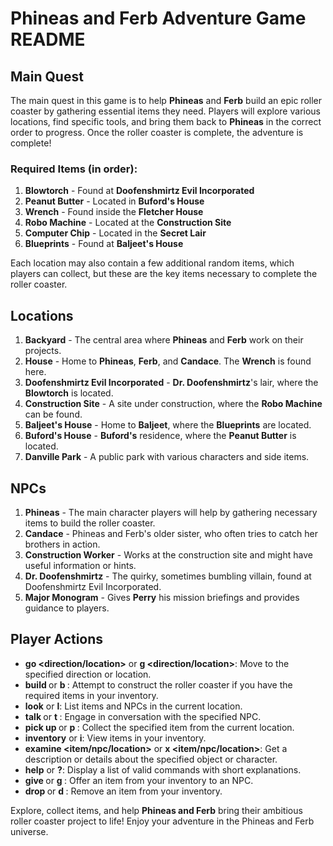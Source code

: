 # Phineas and Ferb Adventure Game README

## Main Quest
The main quest in this game is to help **Phineas** and **Ferb** build an epic roller coaster by gathering essential items they need. Players will explore various locations, find specific tools, and bring them back to **Phineas** in the correct order to progress. Once the roller coaster is complete, the adventure is complete!

### Required Items (in order):
1. **Blowtorch** - Found at **Doofenshmirtz Evil Incorporated**
2. **Peanut Butter** - Located in **Buford's House**
3. **Wrench** - Found inside the **Fletcher House**
4. **Robo Machine** - Located at the **Construction Site**
5. **Computer Chip** - Located in the **Secret Lair**
6. **Blueprints** - Found at **Baljeet's House**

Each location may also contain a few additional random items, which players can collect, but these are the key items necessary to complete the roller coaster.

## Locations

1. **Backyard** - The central area where **Phineas** and **Ferb** work on their projects.
2. **House** - Home to **Phineas**, **Ferb**, and **Candace**. The **Wrench** is found here.
3. **Doofenshmirtz Evil Incorporated** - **Dr. Doofenshmirtz**'s lair, where the **Blowtorch** is located.
4. **Construction Site** - A site under construction, where the **Robo Machine** can be found.
5. **Baljeet's House** - Home to **Baljeet**, where the **Blueprints** are located.
6. **Buford's House** - **Buford's** residence, where the **Peanut Butter** is located.
7. **Danville Park** - A public park with various characters and side items.

## NPCs

1. **Phineas** - The main character players will help by gathering necessary items to build the roller coaster.
2. **Candace** - Phineas and Ferb's older sister, who often tries to catch her brothers in action.
3. **Construction Worker** - Works at the construction site and might have useful information or hints.
4. **Dr. Doofenshmirtz** - The quirky, sometimes bumbling villain, found at Doofenshmirtz Evil Incorporated.
5. **Major Monogram** - Gives **Perry** his mission briefings and provides guidance to players.

## Player Actions

- **go <direction/location>** or **g <direction/location>**: Move to the specified direction or location.
- **build <vehicle>** or **b <vehicle>**: Attempt to construct the roller coaster if you have the required items in your inventory.
- **look** or **l**: List items and NPCs in the current location.
- **talk <npc>** or **t <npc>**: Engage in conversation with the specified NPC.
- **pick up <item>** or **p <item>**: Collect the specified item from the current location.
- **inventory** or **i**: View items in your inventory.
- **examine <item/npc/location>** or **x <item/npc/location>**: Get a description or details about the specified object or character.
- **help** or **?**: Display a list of valid commands with short explanations.
- **give <item>** or **g <item>**: Offer an item from your inventory to an NPC.
- **drop <item>** or **d <item>**: Remove an item from your inventory. 

Explore, collect items, and help **Phineas and Ferb** bring their ambitious roller coaster project to life! Enjoy your adventure in the Phineas and Ferb universe.
